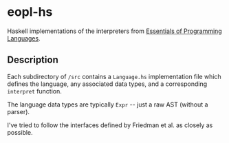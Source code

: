 # eopl-hs

Haskell implementations of the interpreters from [Essentials of Programming Languages](https://www.amazon.com/Essentials-Programming-Languages-MIT-Press/dp/0262062798).

## Description

Each subdirectory of `/src` contains a `Language.hs` implementation file which defines the language, any associated data types, and a corresponding `interpret` function.

The language data types are typically `Expr` -- just a raw AST (without a parser).

I've tried to follow the interfaces defined by Friedman et al. as closely as possible.
